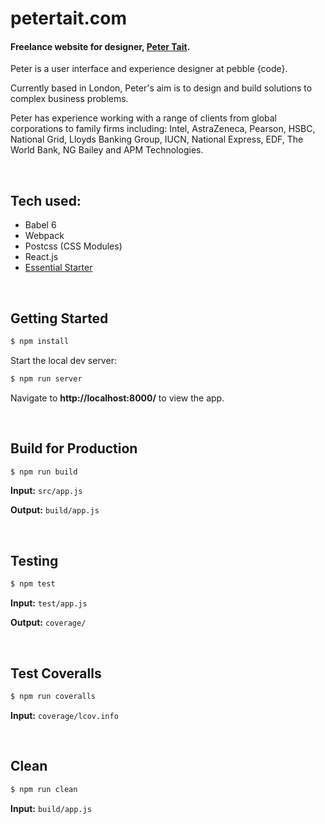 # petertait.com
#### Freelance website for designer, [Peter Tait](petertait.com).

Peter is a user interface and experience designer at pebble {code}.

Currently based in London, Peter's aim is to design and build solutions to complex business problems.

Peter has experience working with a range of clients from global corporations to family firms including: Intel, AstraZeneca, Pearson, HSBC, National Grid, Lloyds Banking Group, IUCN, National Express, EDF, The World Bank, NG Bailey and APM Technologies.

<br>


## Tech used:

- Babel 6
- Webpack
- Postcss (CSS Modules)
- React.js
- [Essential Starter](https://github.com/petertait/react-starter)

<br>

## Getting Started

```sh
$ npm install
```

Start the local dev server:

```sh
$ npm run server
```

Navigate to **http://localhost:8000/** to view the app.

<br>

## Build for Production

```sh
$ npm run build
```

**Input:** `src/app.js`

**Output:** `build/app.js`

<br>

## Testing

```sh
$ npm test
```

**Input:** `test/app.js`

**Output:** `coverage/`

<br>

## Test Coveralls

```sh
$ npm run coveralls
```

**Input:** `coverage/lcov.info`

<br>

## Clean

```sh
$ npm run clean
```

**Input:** `build/app.js`
